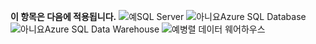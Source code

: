 <Token>**이 항목은 다음에 적용됩니다.** ![예](media/yes.png)SQL Server ![아니요](media/no.png)Azure SQL Database![아니요](media/no.png)Azure SQL Data Warehouse ![예](media/yes.png)병렬 데이터 웨어하우스</Token>
